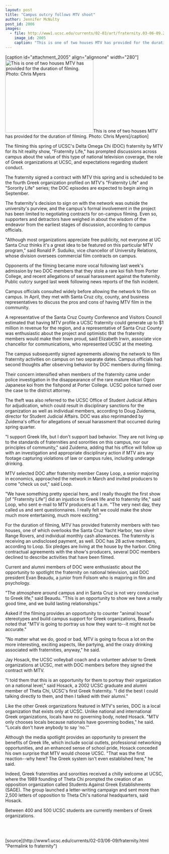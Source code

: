 ```yaml
---
layout: post
title: "Campus outcry follows MTV shoot"
author: Jennifer McNulty
post_id: 2006
images:
  - file: http://www1.ucsc.edu/currents/02-03/art/fraternity.03-06-09.280.jpg
    image_id: 2005
    caption: "This is one of two houses MTV has provided for the duration of filming. Photo: Chris Myers"
---
```


[caption id="attachment_2005" align="alignnone" width="280"]<a href="http://localhost/mysite/wp-content/uploads/2003/06/fraternity.03-06-09.280.jpg"><img class="size-full wp-image-2005" src="http://localhost/mysite/wp-content/uploads/2003/06/fraternity.03-06-09.280.jpg" alt="This is one of two houses MTV has provided for the duration of filming. Photo: Chris Myers" width="280" height="231" /></a>This is one of two houses MTV has provided for the duration of filming. Photo: Chris Myers[/caption]
<p>
  The filming this spring of UCSC's Delta Omega Chi (DOC) fraternity by MTV for its hit reality show, "Fraternity Life," has prompted discussions across campus about the value of this type of national television coverage, the role of Greek organizations at UCSC, and expectations regarding student conduct.
</p>
<p>
  The fraternity signed a contract with MTV this spring and is scheduled to be the fourth Greek organization profiled on MTV's "Fraternity Life" and "Sorority Life" series; the DOC episodes are expected to begin airing in September.<br>
</p>
<p>
  The fraternity's decision to sign on with the network was outside the university's purview, and the campus's formal involvement in the project has been limited to negotiating contracts for on-campus filming. Even so, supporters and detractors have weighed in about the wisdom of the endeavor from the earliest stages of discussion, according to campus officials.<br>
</p>
<p>
  "Although most organizations appreciate free publicity, not everyone at UC Santa Cruz thinks it's a great idea to be featured on this particular MTV program," said Ronald P. Suduiko, vice chancellor of University Relations, whose division oversees commercial film contracts on campus.<br>
</p>
<p>
  Opponents of the filming became more vocal following last week's admission by two DOC members that they stole a rare koi fish from Porter College, and recent allegations of sexual harassment against the fraternity. Public outcry surged last week following news reports of the fish incident.<br>
</p>
<p>
  Campus officials consulted widely before allowing the network to film on campus. In April, they met with Santa Cruz city, county, and business representatives to discuss the pros and cons of having MTV film in the community.
</p>
<p>
  A representative of the Santa Cruz County Conference and Visitors Council estimated that having MTV profile a UCSC fraternity could generate up to $1 million in revenue for the region, and a representative of Santa Cruz County was enthusiastic about the project and optimistic that the fraternity members would make their town proud, said Elizabeth Irwin, associate vice chancellor for communications, who represented UCSC at the meeting.<br>
</p>
<p>
  The campus subsequently signed agreements allowing the network to film fraternity activities on campus on two separate dates. Campus officials had second thoughts after observing behavior by DOC members during filming.
</p>
<p>
  Their concern intensified when members of the fraternity came under police investigation in the disappearance of the rare mature Hikari Ogon Japanese koi from the fishpond at Porter College. UCSC police turned over the case to the district attorney.<br>
</p>
<p>
  The theft was also referred to the UCSC Office of Student Judicial Affairs for adjudication, which could result in disciplinary sanctions for the organization as well as individual members, according to Doug Zuidema, director for Student Judicial Affairs. DOC was also reprimanded by Zuidema's office for allegations of sexual harassment that occurred during spring quarter.<br>
</p>
<p>
  "I support Greek life, but I don't support bad behavior. They are not living up to the standards of fraternities and sororities on this campus, nor our principles of community," said Zuidema, adding that his office will follow up with an investigation and appropriate disciplinary action if MTV airs any footage capturing violations of law or campus rules, including underage drinking.<br>
</p>
<p>
  MTV selected DOC after fraternity member Casey Loop, a senior majoring in economics, approached the network in March and invited producers to come "check us out," said Loop.<br>
</p>
<p>
  "We have something pretty special here, and I really thought the first show [of "Fraternity Life"] did an injustice to Greek life and to fraternity life," said Loop, who sent e-mail to MTV producers at 1 a.m. "The very next day, they called us and sent questionnaires. I really felt we could make the show much more entertaining, much more exciting."
</p>
<p>
  For the duration of filming, MTV has provided fraternity members with two houses, one of which overlooks the Santa Cruz Yacht Harbor, two silver Range Rovers, and individual monthly cash allowances. The fraternity is receiving an undisclosed payment, as well. DOC has 28 active members, according to Loop. Six pledges are living at the house by the harbor. Citing contractual agreements with the show's producers, several DOC members declined to describe activities that have been filmed.<br>
</p>
<p>
  Current and alumni members of DOC were enthusiastic about the opportunity to spotlight the fraternity on national television, said DOC president Evan Beaudu, a junior from Folsom who is majoring in film and psychology.<br>
</p>
<p>
  "The atmosphere around campus and in Santa Cruz is not very conducive to Greek life," said Beaudu. "This is an opportunity to show we have a really good time, and we build lasting relationships."<br>
</p>
<p>
  Asked if the filming provides an opportunity to counter "animal house" stereotypes and build campus support for Greek organizations, Beaudu noted that "MTV is going to portray us how they want to--it might not be accurate."<br>
</p>
<p>
  "No matter what we do, good or bad, MTV is going to focus a lot on the more interesting, exciting aspects, like partying, and the crazy drinking associated with fraternities, anyway," he said.<br>
</p>
<p>
  Jay Hosack, the UCSC volleyball coach and a volunteer adviser to Greek organizations at UCSC, met with DOC members before they signed the contract with MTV.<br>
</p>
<p>
  "I told them that this is an opportunity for them to portray their organization on a national level," said Hosack, a 2002 UCSC graduate and alumni member of Theta Chi, UCSC's first Greek fraternity. "I did the best I could talking directly to them, and then I talked with their alumni."<br>
</p>
<p>
  Like the other Greek organizations featured in MTV's series, DOC is a local organization that exists only at UCSC. Unlike national and international Greek organizations, locals have no governing body, noted Hosack. "MTV only chooses locals because nationals have governing bodies," he said. "Locals don't have anybody to say 'no.'"<br>
</p>
<p>
  Although the media spotlight provides an opportunity to present the benefits of Greek life, which include social outlets, professional networking opportunities, and an enhanced sense of school pride, Hosack conceded his own surprise that MTV would choose UCSC. "That was the first reaction--why here? The Greek system isn't even established here," he said.<br>
</p>
<p>
  Indeed, Greek fraternities and sororities received a chilly welcome at UCSC, where the 1989 founding of Theta Chi prompted the creation of an opposition organization called Students Against Greek Establishments (SAGE). The group launched a letter-writing campaign and sent more than 2,500 letters of opposition to Theta Chi's national headquarters, said Hosack.<br>
</p>
<p>
  Between 400 and 500 UCSC students are currently members of Greek organizations.<br>
  <br>
</p>
<p>
  <br>

</p>
<p>

</p>
[source](http://www1.ucsc.edu/currents/02-03/06-09/fraternity.html "Permalink to fraternity")
